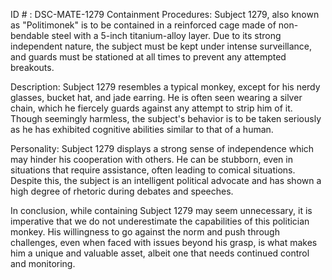 ID # : DSC-MATE-1279
Containment Procedures:
Subject 1279, also known as "Politimonek" is to be contained in a reinforced cage made of non-bendable steel with a 5-inch titanium-alloy layer. Due to its strong independent nature, the subject must be kept under intense surveillance, and guards must be stationed at all times to prevent any attempted breakouts.

Description:
Subject 1279 resembles a typical monkey, except for his nerdy glasses, bucket hat, and jade earring. He is often seen wearing a silver chain, which he fiercely guards against any attempt to strip him of it. Though seemingly harmless, the subject's behavior is to be taken seriously as he has exhibited cognitive abilities similar to that of a human.

Personality:
Subject 1279 displays a strong sense of independence which may hinder his cooperation with others. He can be stubborn, even in situations that require assistance, often leading to comical situations. Despite this, the subject is an intelligent political advocate and has shown a high degree of rhetoric during debates and speeches.

In conclusion, while containing Subject 1279 may seem unnecessary, it is imperative that we do not underestimate the capabilities of this politician monkey. His willingness to go against the norm and push through challenges, even when faced with issues beyond his grasp, is what makes him a unique and valuable asset, albeit one that needs continued control and monitoring.